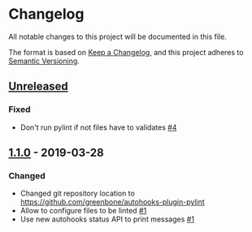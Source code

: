 # Changelog
All notable changes to this project will be documented in this file.

The format is based on [Keep a Changelog](https://keepachangelog.com/en/1.0.0/),
and this project adheres to [Semantic Versioning](https://semver.org/spec/v2.0.0.html).

## [Unreleased]

### Fixed

* Don't run pylint if not files have to validates [#4](https://github.com/greenbone/autohooks-plugin-pylint/pull/4)

## [1.1.0] - 2019-03-28

### Changed

* Changed git repository location to https://github.com/greenbone/autohooks-plugin-pylint
* Allow to configure files to be linted [#1](https://github.com/greenbone/autohooks-plugin-pylint/pull/1)
* Use new autohooks status API to print messages [#1](https://github.com/greenbone/autohooks-plugin-pylint/pull/1)

[Unreleased]: https://github.com/greenbone/autohooks-plugin-pylint/compare/v1.1.0...HEAD
[1.1.0]: https://github.com/greenbone/autohooks-plugin-pylint/compare/v1.0.0...v1.1.0

